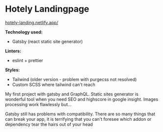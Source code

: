# Hotely Landingpage

[hotely-landing.netlify.app/](https://hotely-landing.netlify.app/)

**Technology used:**
- Gatsby (react static site generator)

**Linters:**
- eslint + prettier

**Styles:**
- Tailwind (older version - problem with purgecss not resolved)
- Custom SCSS where tailwind can't reach



My first project with gatsby and GraphQL. Static sites generator is wonderful tool when you need SEO and highscore in google insight. Images processing work flawlessly but...

Gatsby still has problems with compatibility. There are so many things that can break your app, it is terrifying that you can't foresee which addon or dependency tear the hairs out of your head
